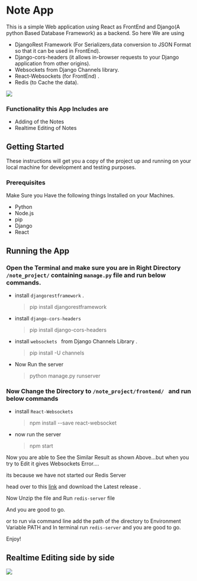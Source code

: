# Note App
This is a simple Web application using React as FrontEnd and Django(A python Based Database Framework) as a backend.
So here We are using
- DjangoRest Framework (For Serializers,data conversion to JSON Format so that it can be used in FrontEnd).
- Django-cors-headers (it allows in-browser requests to your Django application from other origins).
- Websockets from Django Channels library.
- React-Websockets (for FrontEnd) . 
- Redis (to Cache the data).

<p align="left">
  <img  src="https://user-images.githubusercontent.com/19578447/66978345-3c292b80-f0c7-11e9-933b-497446d99d4b.jpg">
</p>

### Functionality this App Includes are
- Adding of the Notes
- Realtime Editing of Notes

## Getting Started
These instructions will get you a copy of the project up and running on your local machine for development and testing purposes.

### Prerequisites
Make Sure you Have the following things Installed on your Machines.

- Python
- Node.js
- pip
- Django
- React

## Running the App
### Open the Terminal and make sure you are in Right Directory `/note_project/` containing `manage.py` file and run below commands.
- install ` djangorestframework ` .
  > pip install djangorestframework
  
- install ` django-cors-headers `
  > pip install django-cors-headers
  
- install ` websockets  ` from Django Channels Library .
  > pip install -U channels
  
- Now Run the server
  > python manage.py runserver
  
### Now Change the Directory to `/note_project/frontend/ ` and run below commands

- install `React-Websockets`
  >npm install --save react-websocket
  
- now run the server
  > npm start
  
Now you are able to See the Similar Result as shown Above...but when you try to Edit it gives Websockets Error.... 

its because we have not started our Redis Server

head over to this [link](https://github.com/microsoftarchive/redis/releases) and download the Latest release .

Now Unzip the file and Run `redis-server` file 

And you are good to go.

or to run via command line add the path of the directory to Environment Variable PATH and In terminal  run `redis-server`
and you are good to go.

Enjoy!
  
## Realtime Editing side by side
<p align="left">
  <img  src="https://user-images.githubusercontent.com/19578447/66978341-34698700-f0c7-11e9-8c69-e0b28a70ccea.gif">
</p>






